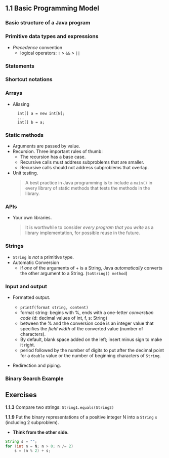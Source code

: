 1.1 Basic Programming Model
---
### Basic structure of a Java program
### Primitive data types and expressions
* *Precedence* convention
	* logical operators: `!` > `&&` > `||`


### Statements
### Shortcut notations
### Arrays
* Aliasing
		
		int[] a = new int[N];
		...
		int[] b = a;


### Static methods
* Arguments are passed by value.
* Recursion. Three important rules of thumb:
	* The recursion has a base case.
	* Recursive calls must address subproblems that are smaller.
	* Recursive calls should not address subproblems that overlap.
* Unit testing.
	> A best practice in Java programming is to include a `main()` in every library of static methods that tests the methods in the library.

### APIs
* Your own libraries.
	> It is worthwhile to consider *every program that you write* as a library implementation, for possible reuse in the future.


### Strings
* `String` is *not* a primitive type.
* Automatic Conversion
	* if *one* of the arguments of + is a String, Java *automatically* converts the other argument to a String. (`toString() method`)

### Input and output
* Formatted output.
	* `printf(format string, content)`
	* format string: begins with %, ends with a one-letter *converstion code* (d: decimal values of int, f, s: String)
	* between the % and the conversion code is an integer value that specifies the *field width* of the converted value (number of characters).
	* By default, blank space added on the left; insert minus sign to make it right.
	* period followed by the number of digits to put after the decimal point for a `double` value or the number of beginning characters of `String`.
	
* Redirection and piping.

### Binary Search Example

Exercises
---
**1.1.3** Compare two strings: `String1.equals(String2)`

**1.1.9** Put the binary representations of a positive integer N into a `String` `s` (including 2 subproblem).

* **Think from the other side.**
``` java
String s = "";
for (int n = N; n > 0; n /= 2)
	s = (n % 2) + s;
```



